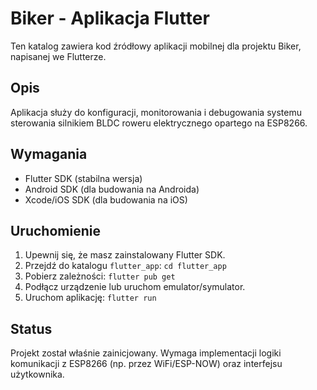 # Biker - Aplikacja Flutter

Ten katalog zawiera kod źródłowy aplikacji mobilnej dla projektu Biker, napisanej we Flutterze.

## Opis

Aplikacja służy do konfiguracji, monitorowania i debugowania systemu sterowania silnikiem BLDC roweru elektrycznego opartego na ESP8266.

## Wymagania

- Flutter SDK (stabilna wersja)
- Android SDK (dla budowania na Androida)
- Xcode/iOS SDK (dla budowania na iOS)

## Uruchomienie

1.  Upewnij się, że masz zainstalowany Flutter SDK.
2.  Przejdź do katalogu `flutter_app`: `cd flutter_app`
3.  Pobierz zależności: `flutter pub get`
4.  Podłącz urządzenie lub uruchom emulator/symulator.
5.  Uruchom aplikację: `flutter run`

## Status

Projekt został właśnie zainicjowany. Wymaga implementacji logiki komunikacji z ESP8266 (np. przez WiFi/ESP-NOW) oraz interfejsu użytkownika.
